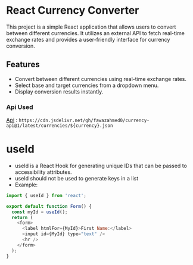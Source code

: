 
# React Currency Converter

This project is a simple React application that allows users to convert between different currencies. It utilizes an external API to fetch real-time exchange rates and provides a user-friendly interface for currency conversion.

## Features

- Convert between different currencies using real-time exchange rates.
- Select base and target currencies from a dropdown menu.
- Display conversion results instantly.




### Api Used
[Api](https://cdn.jsdelivr.net/gh/fawazahmed0/currency-api@1/latest/currencies/${currency}.json) : `https://cdn.jsdelivr.net/gh/fawazahmed0/currency-api@1/latest/currencies/${currency}.json`

# useId
- useId is a React Hook for generating unique IDs that can be passed to accessibility attributes.
- useId should not be used to generate keys in a list
- Example:
``` javascript
import { useId } from 'react';

export default function Form() {
  const myId = useId();
  return (
    <form>
      <label htmlFor={MyId}>First Name:</label>
      <input id={MyId} type="text" />
      <hr />
    </form>
  );
}
```

